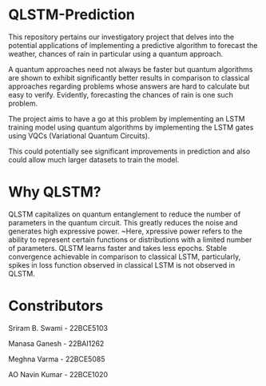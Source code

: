 # QLSTM-Prediction
This repository pertains our investigatory project that delves into the potential applications of implementing a predictive algorithm to forecast the weather, chances of rain in particular using a quantum approach.

A quantum approaches need not always be faster but quantum algorithms are shown to exhibit significantly better results in comparison to classical approaches regarding problems whose answers are hard to calculate but easy to verify.
Evidently, forecasting the chances of rain is one such problem.

The project aims to have a go at this problem by implementing an LSTM training model using quantum algorithms by implementing the LSTM gates using VQCs (Variational Quantum Circuits).

This could potentially see significant improvements in prediction and also could allow much larger datasets to train the model.

# Why QLSTM?
QLSTM capitalizes on quantum entanglement to reduce the number of parameters in the quantum circuit. This greatly reduces the noise and generates high expressive power.
~Here, xpressive power refers to the ability to represent certain functions or distributions with a limited number of parameters.
QLSTM learns faster and takes less epochs.
Stable convergence achievable in comparison to classical LSTM, particularly, spikes in loss function observed in classical LSTM is not observed in QLSTM.

# Constributors
Sriram B. Swami - 22BCE5103

Manasa Ganesh - 22BAI1262

Meghna Varma - 22BCE5085

AO Navin Kumar - 22BCE1020
